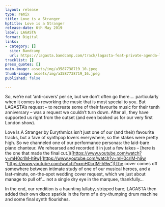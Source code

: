```yaml
---
layout: release
type: remix
title: Love is a Stranger
hptitle: Love is a Stranger
release-date: 6th May 2019
label: LAGASTA
format: Digital
links:
- category: []
  site: Bandcamp
  url: https://lagasta.bandcamp.com/track/lagasta-feat-private-agenda-love-is-a-stranger
tracklist: []
press_quotes: []
main-image: assets/img/a3587738719_10.jpeg
thumb-image: assets/img/a3587738719_16.jpeg
published: false

---
```

So, we’re not ‘anti-covers’ per se, but we don’t often go there…. particularly when it comes to reworking the music that is most special to you. But LAGASTA’s request – to recreate some of their favourite music for their tenth anniversary – was a request we couldn’t turn down. After all, they have supported us right from the outset (and even booked us for our very first London show).

Love Is A Stranger by Eurythmics isn’t just one of our (and their) favourite tracks, but a fave of synthpop lovers everywhere, so the stakes were pretty high. So we channeled one of our performance personas: the laid-bare piano chanteur. We rehearsed and recorded it in just a few takes – \[here is the one that made the final cut.\]([https://www.youtube.com/watch?v=mH0crlM-h9w](https://www.youtube.com/watch?v=mH0crlM-h9w "https://www.youtube.com/watch?v=mH0crlM-h9w"))The cover comes off somewhere between intimate study of one of our musical heroes, and a last-minute, on-the-spot wedding cover request, which we just about manage to pull off… not a single dry eye in the marquee, thankfully…

In the end, our rendition is a haunting lullaby, stripped bare; LAGASTA then added their own disco sparkle in the form of a dry-thumping drum machine and some final synth flourishes.